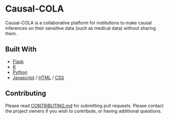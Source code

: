 # Causal-COLA

Causal-COLA is a collaborative platform for institutions to make causal inferences on their sensitive data (such as medical data) without sharing them.

## Built With

* [Flask](https://flask.palletsprojects.com/en/2.0.x/) 
* [R](https://www.r-project.org/) 
* [Python](https://www.python.org/) 
* [Javascript](https://www.javascript.com/) / [HTML](https://html.spec.whatwg.org/multipage/) / [CSS](https://www.w3.org/Style/CSS/Overview.en.html)


## Contributing

Please read [CONTRIBUTING.md](https://github.com/Programmer01001101/Causal-COLA/blob/main/CONTRIBUTING.md) for submitting pull requests.
Please contact the project owners if you wish to contribute, or having additional questions.


